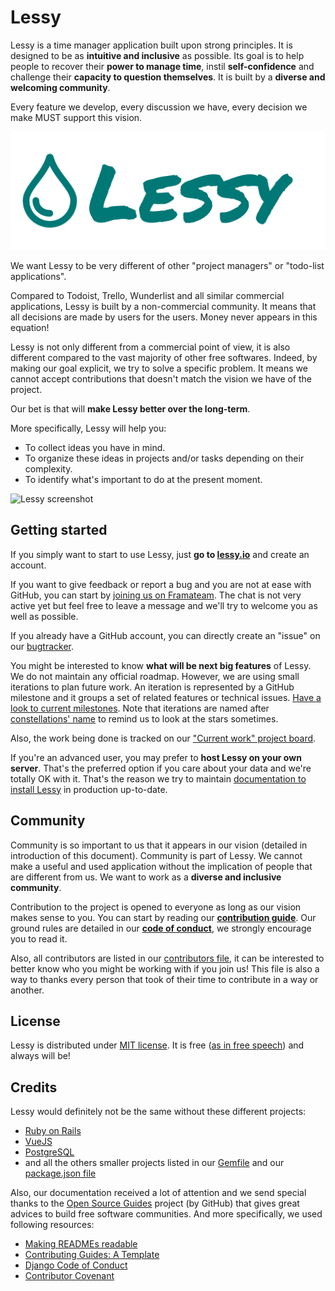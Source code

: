 # Lessy

Lessy is a time manager application built upon strong principles. It is
designed to be as **intuitive and inclusive** as possible. Its goal is to
help people to recover their **power to manage time**, instil
**self-confidence** and challenge their **capacity to question themselves**. It
is built by a **diverse and welcoming community**.

Every feature we develop, every discussion we have, every decision we make MUST
support this vision.

![](./client/static/logo-text.png)

We want Lessy to be very different of other "project managers" or "todo-list
applications".

Compared to Todoist, Trello, Wunderlist and all similar commercial applications,
Lessy is built by a non-commercial community. It means that all decisions are
made by users for the users. Money never appears in this equation!

Lessy is not only different from a commercial point of view, it is also
different compared to the vast majority of other free softwares. Indeed, by
making our goal explicit, we try to solve a specific problem. It means we
cannot accept contributions that doesn't match the vision we have of the
project.

Our bet is that will **make Lessy better over the long-term**.

More specifically, Lessy will help you:

- To collect ideas you have in mind.
- To organize these ideas in projects and/or tasks depending on their
  complexity.
- To identify what's important to do at the present moment.

![Lessy screenshot](./docs/screenshots/dashboard.png)

## Getting started

If you simply want to start to use Lessy, just **go to [lessy.io](https://lessy.io)**
and create an account.

If you want to give feedback or report a bug and you are not at ease with
GitHub, you can start by [joining us on Framateam](https://framateam.org/lessy).
The chat is not very active yet but feel free to leave a message and we'll try
to welcome you as well as possible.

If you already have a GitHub account, you can directly create an "issue" on our
[bugtracker](https://github.com/lessy-community/lessy/issues/).

You might be interested to know **what will be next big features** of Lessy. We
do not maintain any official roadmap. However, we are using small iterations to
plan future work. An iteration is represented by a GitHub milestone and it
groups a set of related features or technical issues. [Have a look to current
milestones](https://github.com/lessy-community/lessy/milestones). Note that
iterations are named after [constellations' name](https://en.wikipedia.org/wiki/88_modern_constellations)
to remind us to look at the stars sometimes.

Also, the work being done is tracked on our ["Current work" project board](https://github.com/lessy-community/lessy/projects/9).

If you're an advanced user, you may prefer to **host Lessy on your own server**.
That's the preferred option if you care about your data and we're totally OK
with it. That's the reason we try to maintain [documentation to install Lessy](https://github.com/lessy-community/lessy/blob/master/docs/production_environment.md)
in production up-to-date.

## Community

Community is so important to us that it appears in our vision (detailed in
introduction of this document). Community is part of Lessy. We cannot make a
useful and used application without the implication of people that are
different from us. We want to work as a **diverse and inclusive community**.

Contribution to the project is opened to everyone as long as our vision makes
sense to you. You can start by reading our **[contribution guide](CONTRIBUTING.md)**.
Our ground rules are detailed in our **[code of conduct](CODE_OF_CONDUCT.md)**,
we strongly encourage you to read it.

Also, all contributors are listed in our [contributors file](CONTRIBUTORS.md),
it can be interested to better know who you might be working with if you join
us! This file is also a way to thanks every person that took of their time to
contribute in a way or another.

## License

Lessy is distributed under [MIT license](https://opensource.org/licenses/MIT).
It is free ([as in free speech](https://en.wikipedia.org/wiki/Gratis_versus_libre))
and always will be!

## Credits

Lessy would definitely not be the same without these different projects:

- [Ruby on Rails](http://rubyonrails.org/)
- [VueJS](https://vuejs.org/)
- [PostgreSQL](https://www.postgresql.org/)
- and all the others smaller projects listed in our [Gemfile](Gemfile) and our
  [package.json file](client/package.json)

Also, our documentation received a lot of attention and we send special thanks
to the [Open Source Guides](https://opensource.guide/) project (by GitHub) that
gives great advices to build free software communities. And more specifically,
we used following resources:

- [Making READMEs readable](https://open-source-guide.18f.gov/making-readmes-readable/)
- [Contributing Guides: A Template](https://github.com/nayafia/contributing-template/blob/master/CONTRIBUTING-template.md)
- [Django Code of Conduct](https://www.djangoproject.com/conduct/enforcement-manual/)
- [Contributor Covenant](https://www.contributor-covenant.org/version/1/4/code-of-conduct.html)
